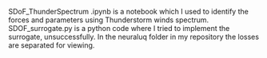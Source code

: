 SDoF_ThunderSpectrum .ipynb is a notebook which I used to identify the forces and parameters using Thunderstorm winds spectrum.
SDOF_surrogate.py  is a python code where I tried to implement the surrogate, unsuccessfully.
In the neuraluq folder in my repository the losses are separated for viewing.
